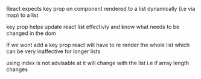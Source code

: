 React expects key prop on component rendered to a list dynamically (i.e via map) to a list

key prop helps update react list effectivly and know what needs to be changed in the dom

If we wont add a key prop react will have to re render the whole list which can be very inaffective for longer lists

using index is not advisable at it will change with the list i.e if array length changes
